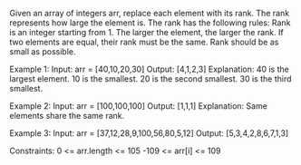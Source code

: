 Given an array of integers arr, replace each element with its rank.
The rank represents how large the element is. The rank has the following rules:
Rank is an integer starting from 1.
The larger the element, the larger the rank. If two elements are equal, their rank must be the same.
Rank should be as small as possible.

Example 1:
Input: arr = [40,10,20,30]
Output: [4,1,2,3]
Explanation: 40 is the largest element. 10 is the smallest. 20 is the second smallest. 30 is the third smallest.

Example 2:
Input: arr = [100,100,100]
Output: [1,1,1]
Explanation: Same elements share the same rank.

Example 3:
Input: arr = [37,12,28,9,100,56,80,5,12]
Output: [5,3,4,2,8,6,7,1,3]
 
Constraints:
0 <= arr.length <= 105
-109 <= arr[i] <= 109

